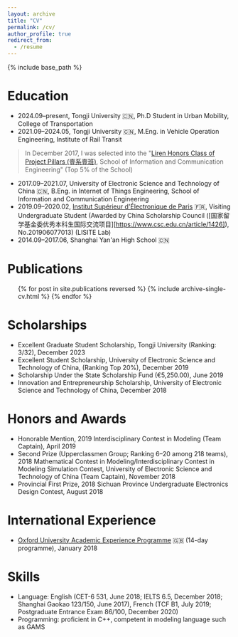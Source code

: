```yaml
---
layout: archive
title: "CV"
permalink: /cv/
author_profile: true
redirect_from:
  - /resume
---
```


{% include base_path %}

Education
======
* 2024.09–present, Tongji University 🇨🇳, Ph.D Student in Urban Mobility, College of Transportation
* 2021.09–2024.05, Tongji University 🇨🇳, M.Eng. in Vehicle Operation Engineering, Institute of Rail Transit
> In December 2017, I was selected into the "[Liren Honors Class of Project Pillars (壹系壹班)](https://www.zhihu.com/question/402607492/answer/1295742753), School of Information and Communication Engineering" (Top 5% of the School)
* 2017.09–2021.07, University of Electronic Science and Technology of China 🇨🇳, B.Eng. in Internet of Things Engineering, School of Information and Communication Engineering
* 2019.09–2020.02, [Institut Supérieur d'Électronique de Paris](https://www.isep.fr/en/) 🇫🇷, Visiting Undergraduate Student (Awarded by China Scholarship Council ([国家留学基金委优秀本科生国际交流项目][https://www.csc.edu.cn/article/1426]), No.201906077013) (LISITE Lab)
* 2014.09–2017.06, Shanghai Yan'an High School 🇨🇳

Publications
======
  <ul>{% for post in site.publications reversed %}
    {% include archive-single-cv.html %}
  {% endfor %}</ul>

Scholarships
======
* Excellent Graduate Student Scholarship, Tongji University (Ranking: 3/32), December 2023
* Excellent Student Scholarship, University of Electronic Science and Technology of China, (Ranking Top 20%), December 2019
* Scholarship Under the State Scholarship Fund (€5,250.00), June 2019
* Innovation and Entrepreneurship Scholarship, University of Electronic Science and Technology of China, December 2018

Honors and Awards
======
* Honorable Mention, 2019 Interdisciplinary Contest in Modeling (Team Captain), April 2019
* Second Prize (Upperclassmen Group; Ranking 6–20 among 218 teams), 2018 Mathematical Contest in Modeling/Interdisciplinary Contest in Modeling Simulation Contest, University of Electronic Science and Technology of China (Team Captain), November 2018
* Provincial First Prize, 2018 Sichuan Province Undergraduate Electronics Design Contest, August 2018

International Experience
======
* [Oxford University Academic Experience Programme](https://oice.uestc.edu.cn/info/1079/10748.htm) 🇬🇧 (14-day programme), January 2018

Skills
======
* Language: English (CET-6 531, June 2018; IELTS 6.5, December 2018; Shanghai Gaokao 123/150, June 2017), French (TCF B1, July 2019; Postgraduate Entrance Exam 86/100, December 2020)
* Programming: proficient in C++, competent in modeling language such as GAMS
